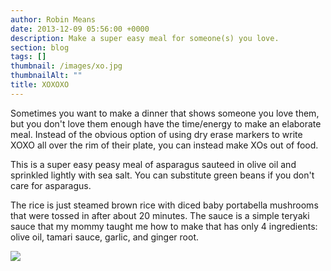 ```yaml
---
author: Robin Means
date: 2013-12-09 05:56:00 +0000
description: Make a super easy meal for someone(s) you love.
section: blog
tags: []
thumbnail: /images/xo.jpg
thumbnailAlt: ""
title: XOXOXO
---
```


Sometimes you want to make a dinner that shows someone you love them, but you don't love them enough have the time/energy to make an elaborate meal. Instead of the obvious option of using dry erase markers to write XOXO all over the rim of their plate, you can instead make XOs out of food.

This is a super easy peasy meal of asparagus sauteed in olive oil and sprinkled lightly with sea salt. You can substitute green beans if you don't care for asparagus.

The rice is just steamed brown rice with diced baby portabella mushrooms that were tossed in after about 20 minutes. The sauce is a simple teryaki sauce that my mommy taught me how to make that has only 4 ingredients: olive oil, tamari sauce, garlic, and ginger root.

![](/images/xo2.jpg)

